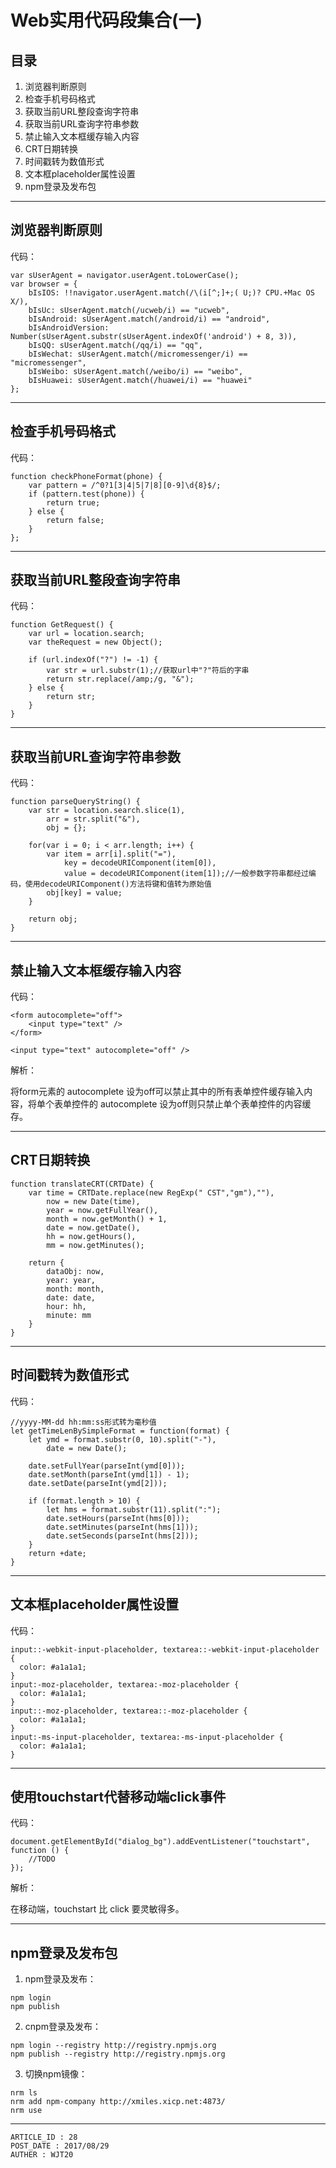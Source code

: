 
# Web实用代码段集合(一) #

## 目录 ##

1. 浏览器判断原则
2. 检查手机号码格式
3. 获取当前URL整段查询字符串
4. 获取当前URL查询字符串参数
5. 禁止输入文本框缓存输入内容
6. CRT日期转换
7. 时间戳转为数值形式
8. 文本框placeholder属性设置
9. npm登录及发布包

---

## 浏览器判断原则 ##

代码：

```
var sUserAgent = navigator.userAgent.toLowerCase();
var browser = {
    bIsIOS: !!navigator.userAgent.match(/\(i[^;]+;( U;)? CPU.+Mac OS X/),
    bIsUc: sUserAgent.match(/ucweb/i) == "ucweb",
    bIsAndroid: sUserAgent.match(/android/i) == "android",
    bIsAndroidVersion: Number(sUserAgent.substr(sUserAgent.indexOf('android') + 8, 3)),
    bIsQQ: sUserAgent.match(/qq/i) == "qq",
    bIsWechat: sUserAgent.match(/micromessenger/i) == "micromessenger",
    bIsWeibo: sUserAgent.match(/weibo/i) == "weibo",
    bIsHuawei: sUserAgent.match(/huawei/i) == "huawei"
};
```

---

## 检查手机号码格式 ##

代码：

```
function checkPhoneFormat(phone) {
    var pattern = /^0?1[3|4|5|7|8][0-9]\d{8}$/;
    if (pattern.test(phone)) {
        return true;
    } else {
        return false;
    }
};
```

---

## 获取当前URL整段查询字符串 ##

代码：

```
function GetRequest() {
    var url = location.search;
    var theRequest = new Object();

    if (url.indexOf("?") != -1) {
        var str = url.substr(1);//获取url中"?"符后的字串
        return str.replace(/amp;/g, "&"); 
    } else {
        return str;
    }
}
```

---

## 获取当前URL查询字符串参数 ##

代码：

```
function parseQueryString() {
    var str = location.search.slice(1),
        arr = str.split("&"),
        obj = {};

    for(var i = 0; i < arr.length; i++) {
        var item = arr[i].split("="),
            key = decodeURIComponent(item[0]),
            value = decodeURIComponent(item[1]);//一般参数字符串都经过编码，使用decodeURIComponent()方法将键和值转为原始值
        obj[key] = value;
    }

    return obj;
}
```

---

## 禁止输入文本框缓存输入内容 ##

代码：

```
<form autocomplete="off">
    <input type="text" />
</form>

<input type="text" autocomplete="off" />
```

解析：

将form元素的 autocomplete 设为off可以禁止其中的所有表单控件缓存输入内容，将单个表单控件的 autocomplete 设为off则只禁止单个表单控件的内容缓存。

---

## CRT日期转换 ##

```
function translateCRT(CRTDate) {
    var time = CRTDate.replace(new RegExp(" CST","gm"),""),
        now = new Date(time),
        year = now.getFullYear(),
        month = now.getMonth() + 1,
        date = now.getDate(),
        hh = now.getHours(),
        mm = now.getMinutes();

    return {
        dataObj: now,
        year: year,
        month: month,
        date: date,
        hour: hh,
        minute: mm
    }
}
```

---

## 时间戳转为数值形式 ##

代码：

```
//yyyy-MM-dd hh:mm:ss形式转为毫秒值
let getTimeLenBySimpleFormat = function(format) {
    let ymd = format.substr(0, 10).split("-"),
        date = new Date();

    date.setFullYear(parseInt(ymd[0]));
    date.setMonth(parseInt(ymd[1]) - 1);
    date.setDate(parseInt(ymd[2]));

    if (format.length > 10) {
        let hms = format.substr(11).split(":");
        date.setHours(parseInt(hms[0]));
        date.setMinutes(parseInt(hms[1]));
        date.setSeconds(parseInt(hms[2]));            
    }
    return +date;
}
```

---

## 文本框placeholder属性设置 ##

代码：

```
input::-webkit-input-placeholder, textarea::-webkit-input-placeholder {
  color: #a1a1a1;
}
input:-moz-placeholder, textarea:-moz-placeholder {
  color: #a1a1a1;
}
input::-moz-placeholder, textarea::-moz-placeholder {
  color: #a1a1a1;
}
input:-ms-input-placeholder, textarea:-ms-input-placeholder {
  color: #a1a1a1;
}
```

---

## 使用touchstart代替移动端click事件 ##

代码：

```
document.getElementById("dialog_bg").addEventListener("touchstart", function () {
    //TODO
});
```

解析：

在移动端，touchstart 比 click 要灵敏得多。

---

## npm登录及发布包 ##

1. npm登录及发布：

```
npm login
npm publish
```

2. cnpm登录及发布：

```
npm login --registry http://registry.npmjs.org
npm publish --registry http://registry.npmjs.org
```

3. 切换npm镜像：

```
nrm ls
nrm add npm-company http://xmiles.xicp.net:4873/
nrm use
```

---

```
ARTICLE_ID : 28
POST_DATE : 2017/08/29
AUTHER : WJT20
```
